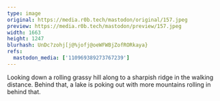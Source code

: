 ```yaml
---
type: image
original: https://media.r0b.tech/mastodon/original/157.jpeg
preview: https://media.r0b.tech/mastodon/preview/157.jpeg
width: 1663
height: 1247
blurhash: UnDc?zohj[j@%jofj@oeWFWBjZofRORkaya}
refs:
  mastodon_media: ['110969389273767239']
---
```


Looking down a rolling grassy hill along to a sharpish ridge in the walking distance. Behind that, a lake is poking out with more mountains rolling in behind that. 
